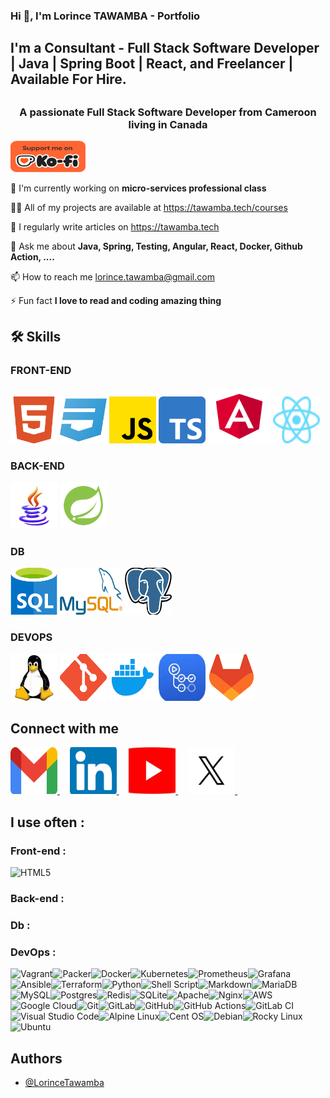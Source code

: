 ### Hi 👋, I'm Lorince TAWAMBA - Portfolio 

## I'm a Consultant - Full Stack Software Developer | Java | Spring Boot | React, and Freelancer | Available For Hire.

## <h3 align="center">A passionate Full Stack Software Developer from Cameroon living in Canada</h3>

<p> 
	<a href="https://ko-fi.com/lorincetawamba" target="_blank">
		<img src="https://github.com/LorinceTawamba/LorinceTawamba/blob/main/images/kofi.png" alt="Kofi" height="50" width="120" /> 
	</a> 
</p>

🔭 I'm currently working on **micro-services professional class** 

👩‍💻 All of my projects are available at https://tawamba.tech/courses 

📝 I regularly write articles on https://tawamba.tech 

💬 Ask me about **Java, Spring, Testing, Angular, React, Docker, Github Action, ....** 

📫 How to reach me lorince.tawamba@gmail.com  

⚡️ Fun fact **I love to read and coding amazing thing** 

## 🛠 Skills

### FRONT-END 
<p>
<img src="https://github.com/LorinceTawamba/LorinceTawamba/blob/main/images/html5.png" alt="HTML5" height="75" width="75" /> 

<img src="https://github.com/LorinceTawamba/LorinceTawamba/blob/main/images/css3.png" alt="CSS3" height="75" width="75" /> 

<img src="https://github.com/LorinceTawamba/LorinceTawamba/blob/main/images/js.png" alt="JavaScript" height="75" width="75" /> 

<img src="https://github.com/LorinceTawamba/LorinceTawamba/blob/main/images/typescript.png" alt="TypeScript" height="75" width="75" /> 

<img src="https://github.com/LorinceTawamba/LorinceTawamba/blob/main/images/Angular.svg" alt="Angular" height="90" width="100" /> 

<img src="https://github.com/LorinceTawamba/LorinceTawamba/blob/main/images/react.svg" alt="React" height="75" width="75" /> 
</p> 

### BACK-END 
<p>
<img src="https://github.com/LorinceTawamba/LorinceTawamba/blob/main/images/java.png" alt="Java" height="75" width="75" /> 

<img src="https://github.com/LorinceTawamba/LorinceTawamba/blob/main/images/springboot.png" alt="Spring Boot" height="75" width="75" /> 
</p> 

### DB 
<p>
<img src="https://github.com/LorinceTawamba/LorinceTawamba/blob/main/images/sql.png" alt="SQL" height="75" width="75" /> 

<img src="https://github.com/LorinceTawamba/LorinceTawamba/blob/main/images/mysql.png" alt="Mysql" height="75" width="100" /> 

<img src="https://github.com/LorinceTawamba/LorinceTawamba/blob/main/images/postgresql.png" alt="Postegresql" height="75" width="75" /> 
</p> 

### DEVOPS 
<p>
<img src="https://github.com/LorinceTawamba/LorinceTawamba/blob/main/images/linux.jpeg" alt="Linux" height="75" width="75" />

<img src="https://github.com/LorinceTawamba/LorinceTawamba/blob/main/images/git.png" alt="Git" height="75" width="75" /> 

<img src="https://github.com/LorinceTawamba/LorinceTawamba/blob/main/images/docker.png" alt="Docker" height="75" width="75" /> 

<img src="https://github.com/LorinceTawamba/LorinceTawamba/blob/main/images/githubaction.jpeg" alt="Github Action" height="75" width="75" /> 

<img src="https://github.com/LorinceTawamba/LorinceTawamba/blob/main/images/gitlab.png" alt="Gitlab" height="75" width="75" /> 
</p> 

## Connect with me
<p>  
	<a href="mailto:lorince.tawamba@gmail.com" target="_blank">
		<img src="https://github.com/LorinceTawamba/LorinceTawamba/blob/main/images/gmail.webp" alt="Linkedin" height="75" width="75" /> 
	</a> &nbsp;&nbsp;&nbsp;
	<a href="https://www.linkedin.com/in/lorincetawamba/" target="_blank">
		<img src="https://github.com/LorinceTawamba/LorinceTawamba/blob/main/images/linkedin.png" alt="Linkedin" height="75" width="75" /> 
	</a> &nbsp;&nbsp;&nbsp;
	<a href="https://www.youtube.com/@LorinceTawamba" target="_blank">
		<img src="https://github.com/LorinceTawamba/LorinceTawamba/blob/main/images/youtube.jpeg" alt="Youtube" height="75" width="75" /> 
	</a> &nbsp;&nbsp;&nbsp;
	<a href="https://www.x.com/@LorinceTawamba" target="_blank">
		<img src="https://github.com/LorinceTawamba/LorinceTawamba/blob/main/images/x.png" alt="X" height="75" width="75" /> 
	</a> &nbsp;&nbsp;&nbsp;
</p>

## I use often : 

### Front-end : 

![HTML5](https://img.shields.io/badge/html5-%23E34F26.svg?style=for-the-badge&logo=html5&logoColor=white)

### Back-end : 

### Db : 

### DevOps :

![Vagrant](https://img.shields.io/badge/vagrant-%231563FF.svg?style=for-the-badge&logo=vagrant&logoColor=white)![Packer](https://img.shields.io/badge/packer-%23E7EEF0.svg?style=for-the-badge&logo=packer&logoColor=%2302A8EF)![Docker](https://img.shields.io/badge/docker-%230db7ed.svg?style=for-the-badge&logo=docker&logoColor=white)![Kubernetes](https://img.shields.io/badge/kubernetes-%23326ce5.svg?style=for-the-badge&logo=kubernetes&logoColor=white)![Prometheus](https://img.shields.io/badge/Prometheus-E6522C?style=for-the-badge&logo=Prometheus&logoColor=white)![Grafana](https://img.shields.io/badge/grafana-%23F46800.svg?style=for-the-badge&logo=grafana&logoColor=white)![Ansible](https://img.shields.io/badge/ansible-%231A1918.svg?style=for-the-badge&logo=ansible&logoColor=white)![Terraform](https://img.shields.io/badge/terraform-%235835CC.svg?style=for-the-badge&logo=terraform&logoColor=white)![Python](https://img.shields.io/badge/python-3670A0?style=for-the-badge&logo=python&logoColor=ffdd54)![Shell Script](https://img.shields.io/badge/shell_script-%23121011.svg?style=for-the-badge&logo=gnu-bash&logoColor=white)![Markdown](https://img.shields.io/badge/markdown-%23000000.svg?style=for-the-badge&logo=markdown&logoColor=white)![MariaDB](https://img.shields.io/badge/MariaDB-003545?style=for-the-badge&logo=mariadb&logoColor=white)![MySQL](https://img.shields.io/badge/mysql-%2300f.svg?style=for-the-badge&logo=mysql&logoColor=white)![Postgres](https://img.shields.io/badge/postgres-%23316192.svg?style=for-the-badge&logo=postgresql&logoColor=white)![Redis](https://img.shields.io/badge/redis-%23DD0031.svg?style=for-the-badge&logo=redis&logoColor=white)![SQLite](https://img.shields.io/badge/sqlite-%2307405e.svg?style=for-the-badge&logo=sqlite&logoColor=white)![Apache](https://img.shields.io/badge/apache-%23D42029.svg?style=for-the-badge&logo=apache&logoColor=white)![Nginx](https://img.shields.io/badge/nginx-%23009639.svg?style=for-the-badge&logo=nginx&logoColor=white)![AWS](https://img.shields.io/badge/AWS-%23FF9900.svg?style=for-the-badge&logo=amazon-aws&logoColor=white)![Google Cloud](https://img.shields.io/badge/GoogleCloud-%234285F4.svg?style=for-the-badge&logo=google-cloud&logoColor=white)![Git](https://img.shields.io/badge/git-%23F05033.svg?style=for-the-badge&logo=git&logoColor=white)![GitLab](https://img.shields.io/badge/gitlab-%23181717.svg?style=for-the-badge&logo=gitlab&logoColor=white)![GitHub](https://img.shields.io/badge/github-%23121011.svg?style=for-the-badge&logo=github&logoColor=white)![GitHub Actions](https://img.shields.io/badge/github%20actions-%232671E5.svg?style=for-the-badge&logo=githubactions&logoColor=white)![GitLab CI](https://img.shields.io/badge/gitlab%20ci-%23181717.svg?style=for-the-badge&logo=gitlab&logoColor=white)![Visual Studio Code](https://img.shields.io/badge/Visual%20Studio%20Code-0078d7.svg?style=for-the-badge&logo=visual-studio-code&logoColor=white)![Alpine Linux](https://img.shields.io/badge/Alpine_Linux-%230D597F.svg?style=for-the-badge&logo=alpine-linux&logoColor=white)![Cent OS](https://img.shields.io/badge/cent%20os-002260?style=for-the-badge&logo=centos&logoColor=F0F0F0)![Debian](https://img.shields.io/badge/Debian-D70A53?style=for-the-badge&logo=debian&logoColor=white)![Rocky Linux](https://img.shields.io/badge/-Rocky%20Linux-%2310B981?style=for-the-badge&logo=rockylinux&logoColor=white)![Ubuntu](https://img.shields.io/badge/Ubuntu-E95420?style=for-the-badge&logo=ubuntu&logoColor=white)

## Authors

- [@LorinceTawamba](https://www.github.com/LorinceTawamba)

